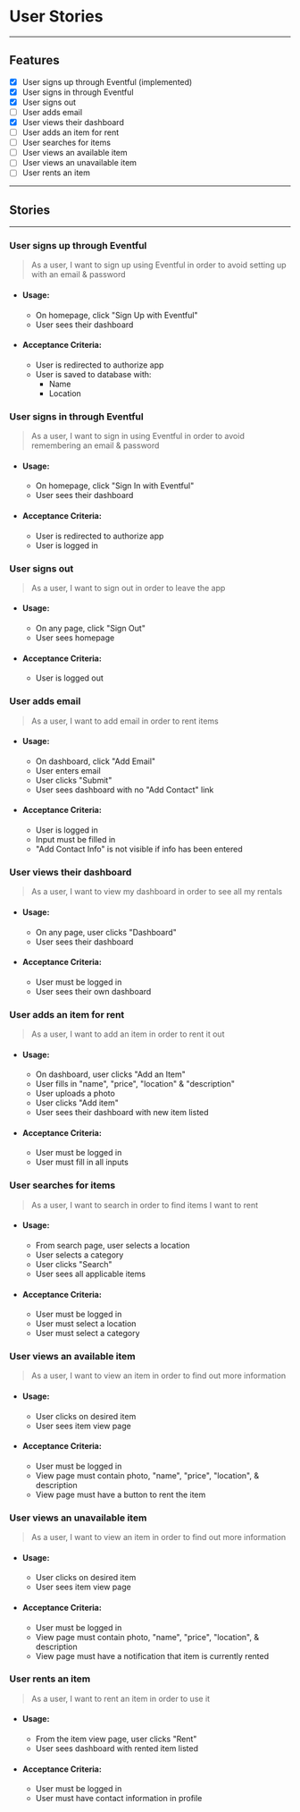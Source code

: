 # User Stories

____
## Features
- [x] User signs up through Eventful (implemented)
- [x] User signs in through Eventful
- [x] User signs out
- [ ] User adds email
- [x] User views their dashboard
- [ ] User adds an item for rent
- [ ] User searches for items
- [ ] User views an available item
- [ ] User views an unavailable item
- [ ] User rents an item

____
## Stories

____
### User signs up through Eventful
> As a user, I want to sign up using Eventful in order to avoid setting up with
> an email & password

* #### Usage:
  * On homepage, click "Sign Up with Eventful"
  * User sees their dashboard


* #### Acceptance Criteria:
  * User is redirected to authorize app
  * User is saved to database with:
    * Name
    * Location

### User signs in through Eventful
> As a user, I want to sign in using Eventful in order to avoid remembering
> an email & password

* #### Usage:
  * On homepage, click "Sign In with Eventful"
  * User sees their dashboard


* #### Acceptance Criteria:
  * User is redirected to authorize app
  * User is logged in

### User signs out
> As a user, I want to sign out in order to leave the app

* #### Usage:
  * On any page, click "Sign Out"
  * User sees homepage


* #### Acceptance Criteria:
  * User is logged out

### User adds email
> As a user, I want to add email in order to rent items

* #### Usage:
  * On dashboard, click "Add Email"
  * User enters email
  * User clicks "Submit"
  * User sees dashboard with no "Add Contact" link


* #### Acceptance Criteria:
  * User is logged in
  * Input must be filled in
  * "Add Contact Info" is not visible if info has been entered

### User views their dashboard
> As a user, I want to view my dashboard in order to see all my rentals

* #### Usage:
  * On any page, user clicks "Dashboard"
  * User sees their dashboard


* #### Acceptance Criteria:
  * User must be logged in
  * User sees their own dashboard

### User adds an item for rent
> As a user, I want to add an item in order to rent it out

* #### Usage:
  * On dashboard, user clicks "Add an Item"
  * User fills in "name", "price", "location" & "description"
  * User uploads a photo
  * User clicks "Add item"
  * User sees their dashboard with new item listed


* #### Acceptance Criteria:
  * User must be logged in
  * User must fill in all inputs

### User searches for items
> As a user, I want to search in order to find items I want to rent

* #### Usage:
  * From search page, user selects a location
  * User selects a category
  * User clicks "Search"
  * User sees all applicable items


* #### Acceptance Criteria:
  * User must be logged in
  * User must select a location
  * User must select a category

### User views an available item
> As a user, I want to view an item in order to find out more information

* #### Usage:
  * User clicks on desired item
  * User sees item view page


* #### Acceptance Criteria:
  * User must be logged in
  * View page must contain photo, "name", "price", "location", & description
  * View page must have a button to rent the item

### User views an unavailable item
> As a user, I want to view an item in order to find out more information

* #### Usage:
  * User clicks on desired item
  * User sees item view page


* #### Acceptance Criteria:
  * User must be logged in
  * View page must contain photo, "name", "price", "location", & description
  * View page must have a notification that item is currently rented

### User rents an item
> As a user, I want to rent an item in order to use it

* #### Usage:
  * From the item view page, user clicks "Rent"
  * User sees dashboard with rented item listed


* #### Acceptance Criteria:
  * User must be logged in
  * User must have contact information in profile
